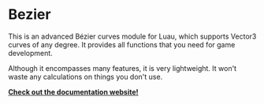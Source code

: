 # Bezier

This is an advanced Bézier curves module for Luau, which supports Vector3 curves of any degree.
It provides all functions that you need for game development.

Although it encompasses many features, it is very lightweight. It won't waste any calculations on things you don't use.

[**Check out the documentation website!**](https://example.com/)